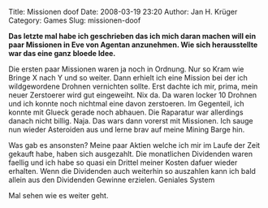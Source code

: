 Title: Missionen doof
Date: 2008-03-19 23:20
Author: Jan H. Krüger
Category: Games
Slug: missionen-doof

**Das letzte mal habe ich geschrieben das ich mich daran machen will ein
paar Missionen in Eve von Agentan anzunehmen. Wie sich herausstellte war
das eine ganz bloede Idee.**  
  
Die ersten paar Missionen waren ja noch in Ordnung. Nur so Kram wie
Bringe X nach Y und so weiter. Dann erhielt ich eine Mission bei der ich
wildgewordene Drohnen vernichten sollte. Erst dachte ich mir, prima,
mein neuer Zerstoerer wird gut eingeweiht. Nix da. Da waren locker 10
Drohnen und ich konnte noch nichtmal eine davon zerstoeren. Im
Gegenteil, ich konnte mit Glueck gerade noch abhauen. Die Raparatur war
allerdings danach nicht billig. Naja. Das wars dann vorerst mit
Missionen. Ich sauge nun wieder Asteroiden aus und lerne brav auf meine
Mining Barge hin.  
  
Was gab es ansonsten? Meine paar Aktien welche ich mir im Laufe der Zeit
gekauft habe, haben sich ausgezahlt. Die monatlichen Dividenden waren
faellig und ich habe so quasi ein Drittel meiner Kosten dafuer wieder
erhalten. Wenn die Dividenden auch weiterhin so auszahlen kann ich bald
allein aus den Dividenden Gewinne erzielen. Geniales System  
  
Mal sehen wie es weiter geht.
